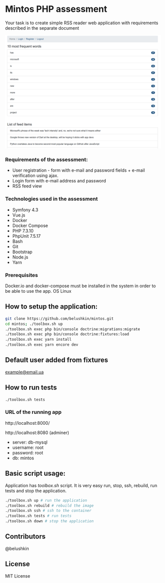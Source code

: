 # Mintos PHP assessment
Your task is to create simple RSS reader web application with requirements described in the separate document

![alt text](./assets/img/image.png)

### Requirements of the assessment:
- User registration - form with e-mail and password fields + e-mail verification using ajax.
- Login form with e-mail address and password
- RSS feed view

### Technologies used in the assessment
- Symfony 4.3
- Vue.js
- Docker
- Docker Compose
- PHP 7.3.10
- PhpUnit 7.5.17
- Bash
- Git
- Bootstrap
- Node.js
- Yarn

### Prerequisites
Docker.io and docker-compose must be installed in the system in order to be able to use the app.
OS Linux

## How to setup the application:
```bash
git clone https://github.com/belushkin/mintos.git
cd mintos; ./toolbox.sh up
./toolbox.sh exec php bin/console doctrine:migrations:migrate
./toolbox.sh exec php bin/console doctrine:fixtures:load
./toolbox.sh exec yarn install
./toolbox.sh exec yarn encore dev
```

## Default user added from fixtures
example@email.ua

## How to run tests
```bash
./toolbox.sh tests
```

### URL of the running app
http://localhost:8000/

http://localhost:8080 (adminer)

- server: db-mysql
- username: root
- password: root
- db: mintos


## Basic script usage:
Application has *toolbox.sh* script. It is very easy run, stop, ssh, rebuild, run tests and stop the application.

```bash
./toolbox.sh up # run the application
./toolbox.sh rebuild # rebuild the image
./toolbox.sh ssh # ssh to the container
./toolbox.sh tests # run tests
./toolbox.sh down # stop the application
```

## Contributors
@belushkin

## License
MIT License
